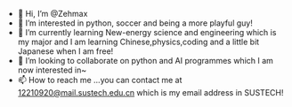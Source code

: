- 👋 Hi, I’m @Zehmax
- 👀 I’m interested in python, soccer and being a more playful guy!
- 🌱 I’m currently learning New-energy science and engineering which is my major and I am learning Chinese,physics,coding and a little bit Japanese when I am free! 
- 💞️ I’m looking to collaborate on python and AI programmes which I am now interested in~
- 📫 How to reach me ...you can contact me at 12210920@mail.sustech.edu.cn which is my email address in SUSTECH!

<!---
Zehmax/Zehmax is a ✨ special ✨ repository because its `README.md` (this file) appears on your GitHub profile.
You can click the Preview link to take a look at your changes.
--->

